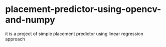 # placement-predictor-using-opencv-and-numpy
it is a project of simple placement predictor using linear regression approach 
